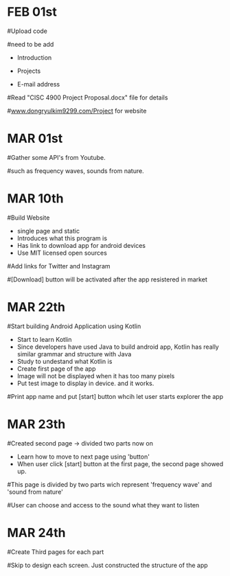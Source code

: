 # FEB 01st

  #Upload code
  
  #need to be add
    
   - Introduction
   
   - Projects
   
   - E-mail address

  #Read "CISC 4900 Project Proposal.docx" file for details
  
  #www.dongryulkim9299.com/Project for website

# MAR 01st

  #Gather some API's from Youtube.
  
  #such as frequency waves, sounds from nature.

# MAR 10th

  #Build Website
   
   - single page and static   
   - Introduces what this program is   
   - Has link to download app for android devices   
   - Use MIT licensed open sources 
  
  #Add links for Twitter and Instagram
  
  #[Download] button will be activated after the app resistered in market
  
# MAR 22th

  #Start building Android Application using Kotlin
   - Start to learn Kotlin
   - Since developers have used Java to build android app, Kotlin has really similar grammar and structure with Java
   - Study to undestand what Kotlin is
   - Create first page of the app
   - Image will not be displayed when it has too many pixels
   - Put test image to display in device. and it works.
  
  #Print app name and put [start] button whcih let user starts explorer the app
  
# MAR 23th

  #Created second page -> divided two parts now on
   - Learn how to move to next page using 'button'
   - When user click [start] button at the first page, the second page showed up.
  
  #This page is divided by two parts wich represent 'frequency wave' and 'sound from nature'
  
  #User can choose and access to the sound what they want to listen
  
# MAR 24th
  
  #Create Third pages for each part
  
  #Skip to design each screen. Just constructed the structure of the app
